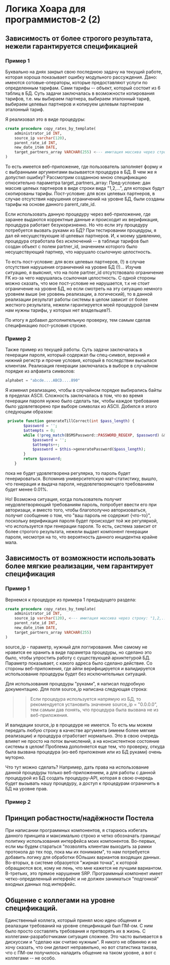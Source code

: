 # Логика Хоара для программистов-2 (2)

## Зависимость от более строгого результата, нежели гарантируется спецификацией

### Пример 1

Буквально на днях закрыл свою последнюю задачу на текущий работе, которая хороша показывает ошибку модульного рассуждения.
Дано: имеются сотовые-операторы, которые предоставляют услуги по определенным тарифам. Сами тарифы -- объект, который состоит из 6 таблиц в БД.
Суть задачи заключалась в возможности копирования тарифов, т.е. мы выбираем партнера, выбираем эталонный тариф, выбираем целевых партнеров и копируем целевым партнерам эталонный тариф.

Я реализовал это в виде процедуры:

```sql
create procedure copy_rates_by_template(
    administrator_id INT,
    source_ip varchar(120),
    parent_rate_id INT,
    new_date_item DATE,
    target_partners_array VARCHAR(255) <--- имитация массива через строку: "1,2,..."
)
```

То есть имеется веб-приложение, где пользователь заполняет форму и с выбранными аргументами вызывается процедура в БД.
В чем же я допустил ошибку? Рассмотрим созданною мною спецификацию относительно параметра target_partners_array:
Пред-условие: дан массив целеых партнеров в виде строки вида "1,2,...", для которых будут скопированы тарифы.
Пост-условие: для всех целевых партнеров, в случае отсутствия нарушения ограничений на уровне БД, были созданы тарифы на основе данного parent_rate_id.

Если использовать данную процедуру через веб-приложение, где заранее выдаются корректные данные и происходит их верификация, процедура работает безукоризненно. 
Но что если эту процедуру потребуется вызвать руками из БД? 
При тестировании процедуры, я дал ей несуществующие id целевых партнеров. И, к моему удивлению, процедура отработала без исключений -- в таблице тарифов был создан объект
с полем partner_id, значением которого было несуществующий партнер, что нарушало ссылочную целостность.

То есть пост-условие:  для всех целевых партнеров, (!) в случае отсутствия нарушения ограничений на уровне БД (!)... 
Изучив ситуацию, я выяснил, что на поле partner_id отсутствовало ограничение FK из-за чего нарушалась ссылочная целостность. 
С одной стороны можно сказать, что мое пост-условие не нарушается, т.к не стоит ограничение на уровне БД, но если смотреть на эту ситуацию немного уровнем выше
(не уровень реализации, а логический), то в данной реализации результат работы системы в целом зависит от более жесткого результата, нежели гарантируется моей процедурой 
(зачем нам нужны тарифы, у которых нет владельцев?).

По итогу я добавил дополнительную проверку, тем самым сделав спецификацию пост-условия строже.

### Пример 2

Также пример из текущей работы. Суть задачи заключалась в генерации пароля, который содержал бы спец-символ, верхний и нижний регистр и прочие условия, который в последствии
высылася клиентам. Реализация генерации заключалась в выборе в случайном порядке из алфавита символов:

```php
alphabet = "abcde....ABCD....890" 
```

Я изменил реализацию, чтобы в случайном порядке выбирались байты в пределах ASCII. Сложность заключалась в том, что во время генерации пароля нужно было сделать так, чтобы
каждое требование было удовлетворено при выборе символах из ASCII. 
Добился я этого следующим образом:

```php
 private function generateTillCorrect(int $pass_length) {
        $password = '';
        $attempts = 0;
        while (!preg_match(BSMSPassword::PASSWORD_REGEXP, $password) && $attempts < BSMSPassword::MAX_ATTEMPTS) {
            $password = '';
            $attempts++;
            $password = $this->generatePassword($pass_length);
        }
        return $password;
    }
```

пока не будет удовлетворена регулярка, то пароль будет генерироваться. Вспомнив университетскую мат-статистику, вышло, что генерация и выдача пароля, неудовлетворяющего требованиям
будет менее 0.01%. 

Но! Возможна ситуация, когда пользователь получит неудовлетворяющий требованиям пароль, попробует ввести его при авторизаци, и вместо того, чтобы благополучно авторизоваться, получит
сообщение о том, что "ваш пароль не содержит {что-то}", поскольку верификация пароля будет происходит той же регуляркой, что используется при генерации пароля.
То есть, система зависит от более строгого результата, нежели выдает компонент генерации пароля, несмотря на то, что вероятность данного инцидентна крайне мала.

## Зависимость от возможности использовать более мягкие реализации, чем гарантирует спецификация

### Пример 1

Вернемся к процедуре из примера 1 предыдущего раздела:
```sql
create procedure copy_rates_by_template(
    administrator_id INT,	
    source_ip varchar(120),	<--- имитация массива через строку: "1,2,..."
    parent_rate_id INT,
    new_date_item DATE,
    target_partners_array VARCHAR(255) 
)
```

source_ip - параметр, нужный для логгирования. Мне самому не нравится ее хранить в виде параметра процедуры, но сделано это было, чтобы упростить работу с существующей архиктетурой БД.
Параметр показывает, с какого адреса было сделано действие. Со стороны веб-приложения, где айпи верифицируется и валидируется использование процедуры будет без исключительных ситуаций.

Для использования процедуры "руками", я написал подробную документацию. Для поля source_ip написана следующая строка:
>> Если процедура используется напрямую из БД, то рекомендуется установить значение source_ip = "0.0.0.0", тем самым дав понять, что процедура была вызвана не из веб-приложения.

И валидации source_ip в процедуре не имеется. То есть мы можем передать любую строку в качестве аргумента (имеем более мягкие реализации) и процедура отработает нормально.
Это в свою очередь влияет не просто на поток вычислений, а на консистентное состояние системы в целом! Проблема дополняется еще тем, что проверку, откуда была вызвана процедура
(из-веб приложения или из БД руками) очень муторно.

Что тут можно сделать? Например, дать права на использование данной процедуры только веб-приложением, а для работы с данной процедурой из БД создать процедуру-API, 
которая в свою очередь будет вызывать нашу процедуру, а доступ к процедурам ограничить в БД на уровне прав.

### Пример 2



## Принцип робастности/надёжности Постела

При написании программных компонентов, я стараюсь избегать данного принципа и максимально строко и четко обозначать границы/политику использования интерфейса моих компонентов.
Во-первых, если мы будем стараться "позволять клиентам выходить за рамки протокола до тех пор, пока мы их понимаем", то нам потребуется добавить логику для обработки бОльших вариантов
входящих данных.
Во-вторых, в системе образуется "жирная точка", к которой обращаются все, кому не лень, что мне кажется не лучшим вариантом.
В-третьих, это прямое нарушение SRP. Программный компонент имеет четко-определенный интерфейс и не должен заниматься "подгонкой" входных данных под интерфейс. 


## Общение с коллегами на уровне спецификаций.

Единственный коллега, который принял мою идею общения и реалазции требований на уровне спецификаций был ПМ-ом. С ним было просто составлять требования и претворять их в жизнь.
С коллегами-разработчиками ситуация сложнее. Это часто выливается в дискуссии и "сделаю как считаю нужным". Я никого не обвиняю и не хочу сказать, что они делают неправильно, но 
вот статистика такова, что с ПМ-ом получилось наладить общение на таком уровне, а вот с коллегами -- не особо. 
